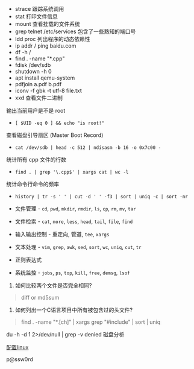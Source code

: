 ---
---

- strace 跟踪系统调用
- stat 打印文件信息
- mount 查看挂载的文件系统
- grep telnet /etc/services 包含了一些熟知的端口号
- ldd proc 列出程序的动态依赖性
- ip addr / ping baidu.com
- df -h /
- find . -name "*.cpp"
- fdisk /dev/sdb
- shutdown -h 0
- apt install qemu-system
- pdfjoin a.pdf b.pdf
- iconv -f gbk -t utf-8 file.txt
- xxd 查看文件二进制

输出当前用户是不是 root

- `[ $UID -eq 0 ] && echo "is root!"`

查看磁盘引导扇区 (Master Boot Record)

- `cat /dev/sdb | head -c 512 | ndisasm -b 16 -o 0x7c00 -`

统计所有 cpp 文件的行数

- `find . | grep '\.cpp$' | xargs cat | wc -l`

统计命令行命令的频率

- `history | tr -s ' ' | cut -d ' ' -f3 | sort | uniq -c | sort -nr`

- 文件管理 - `cd`, `pwd`, `mkdir`, `rmdir`, `ls`, `cp`, `rm`, `mv`, `tar`
- 文件检索 - `cat`, `more`, `less`, `head`, `tail`, `file`, `find`
- 输入输出控制 - 重定向, 管道, `tee`, `xargs`
- 文本处理 - `vim`, `grep`, `awk`, `sed`, `sort`, `wc`, `uniq`, `cut`, `tr`
- 正则表达式
- 系统监控 - `jobs`, `ps`, `top`, `kill`, `free`, `demsg`, `lsof`

1. 如何比较两个文件是否完全相同?

> diff or md5sum

1. 如何列出一个C语言项目中所有被包含过的头文件?

> find . -name "*.[ch]" | xargs grep "#include" | sort | uniq

du -h -d 1 2>/dev/null | grep -v denied 磁盘分析


[配置linux](http://yfy.cqu.ai/2020/10/11/%E5%AE%89%E8%A3%85linux%E5%90%8E%E7%9A%84%E9%85%8D%E7%BD%AE/#more)































p@ssw0rd